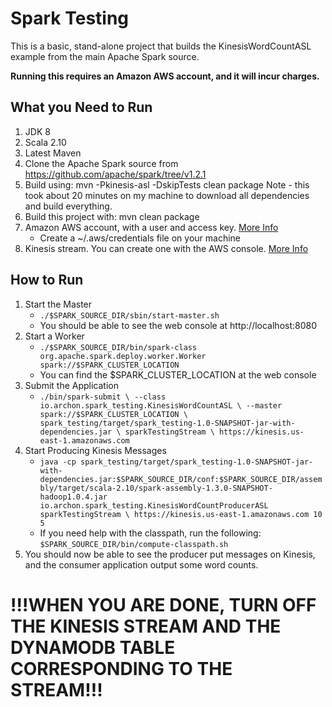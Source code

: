 Spark Testing
=============

This is a basic, stand-alone project that builds the KinesisWordCountASL example from the main Apache Spark source.

**Running this requires an Amazon AWS account, and it will incur charges.**

What you Need to Run
---------------------
1. JDK 8
1. Scala 2.10
1. Latest Maven
1. Clone the Apache Spark source from https://github.com/apache/spark/tree/v1.2.1
  1. Build using: mvn -Pkinesis-asl -DskipTests clean package
     Note - this took about 20 minutes on my machine to download all dependencies and build everything.
1. Build this project with: mvn clean package
1. Amazon AWS account, with a user and access key. [More Info](http://docs.aws.amazon.com/AWSSdkDocsJava/latest/DeveloperGuide/credentials.html)
    * Create a ~/.aws/credentials file on your machine
1. Kinesis stream. You can create one with the AWS console. [More Info](http://docs.aws.amazon.com/ElasticMapReduce/latest/DeveloperGuide/kinesis-pig-create-stream.html)

How to Run
----------
1. Start the Master
    * `./$SPARK_SOURCE_DIR/sbin/start-master.sh`
    * You should be able to see the web console at http://localhost:8080
1. Start a Worker
    * `./$SPARK_SOURCE_DIR/bin/spark-class org.apache.spark.deploy.worker.Worker spark://$SPARK_CLUSTER_LOCATION`
    * You can find the $SPARK_CLUSTER_LOCATION at the web console
1. Submit the Application
    * `./bin/spark-submit \
      --class io.archon.spark_testing.KinesisWordCountASL \
      --master spark://$SPARK_CLUSTER_LOCATION \
      spark_testing/target/spark_testing-1.0-SNAPSHOT-jar-with-dependencies.jar \
      sparkTestingStream \
      https://kinesis.us-east-1.amazonaws.com`
1. Start Producing Kinesis Messages
    * `java -cp spark_testing/target/spark_testing-1.0-SNAPSHOT-jar-with-dependencies.jar:$SPARK_SOURCE_DIR/conf:$SPARK_SOURCE_DIR/assembly/target/scala-2.10/spark-assembly-1.3.0-SNAPSHOT-hadoop1.0.4.jar  io.archon.spark_testing.KinesisWordCountProducerASL sparkTestingStream \
      https://kinesis.us-east-1.amazonaws.com 10 5`
    * If you need help with the classpath, run the following: `$SPARK_SOURCE_DIR/bin/compute-classpath.sh`
1. You should now be able to see the producer put messages on Kinesis, and the consumer application output some word counts.

# !!!WHEN YOU ARE DONE, TURN OFF THE KINESIS STREAM AND THE DYNAMODB TABLE CORRESPONDING TO THE STREAM!!!
